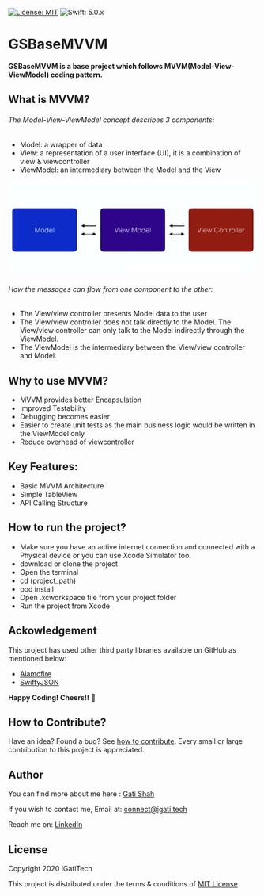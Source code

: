 [![License: MIT](https://img.shields.io/badge/License-MIT-yellow.svg)](https://github.com/igatitech/GSBaseMVVM/blob/master/LICENSE) 
![Swift: 5.0.x](https://img.shields.io/badge/Swift-5.0.x-orange)

# GSBaseMVVM
**GSBaseMVVM is a base project which follows MVVM(Model-View-ViewModel) coding pattern.**

## What is MVVM?

###### The Model-View-ViewModel concept describes 3 components:
- Model: a wrapper of data
- View: a representation of a user interface (UI), it is a combination of view & viewcontroller
- ViewModel: an intermediary between the Model and the View

![alt text](https://github.com/igatitech/GSBaseMVVM/blob/master/Resources/MVVM.jpg)

###### How the messages can flow from one component to the other:
- The View/view controller presents Model data to the user 
- The View/view controller does not talk directly to the Model. The View/view controller can only talk to the Model indirectly through the ViewModel.
- The ViewModel is the intermediary between the View/view controller and Model.


## Why to use MVVM?
- MVVM provides better Encapsulation
- Improved Testability
- Debugging becomes easier
- Easier to create unit tests as the main business logic would be written in the ViewModel only
- Reduce overhead of viewcontroller

## Key Features:
- Basic MVVM Architecture
- Simple TableView
- API Calling Structure

## How to run the project?

- Make sure you have an active internet connection and connected with a Physical device or you can use Xcode Simulator too.
- download or clone the project
- Open the terminal
- cd (project_path)
- pod install
- Open .xcworkspace file from your project folder
- Run the project from Xcode

## Ackowledgement

This project has used other third party libraries available on GitHub as mentioned below:

- [Alamofire](https://github.com/Alamofire/Alamofire)
- [SwiftyJSON](https://github.com/SwiftyJSON/SwiftyJSON)

**Happy Coding! Cheers!!** 🥂 

## How to Contribute?

Have an idea? Found a bug? See [how to contribute](https://github.com/igatitech/GSBaseMVVM/blob/master/CONTRIBUTION.md). Every small or large contribution to this project is appreciated.

## Author
You can find more about me here : [Gati Shah](https://igati.tech)

If you wish to contact me, 
Email at: [connect@igati.tech](connect@igati.tech)

Reach me on: [LinkedIn](https://www.linkedin.com/in/igatitech/)

## License
Copyright 2020 iGatiTech

This project is distributed under the terms & conditions of [MIT License](https://github.com/igatitech/GSBaseMVVM/blob/master/LICENSE).

